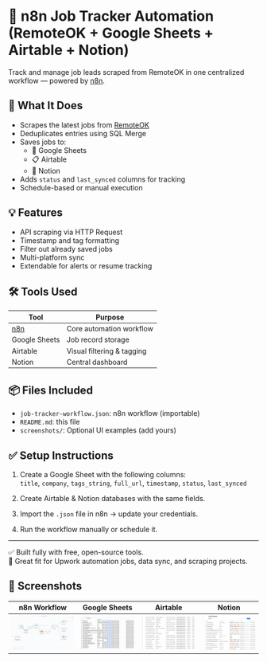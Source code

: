 # 🧠 n8n Job Tracker Automation (RemoteOK + Google Sheets + Airtable + Notion)

Track and manage job leads scraped from RemoteOK in one centralized workflow — powered by [n8n](https://n8n.io).

## 🔧 What It Does

- Scrapes the latest jobs from [RemoteOK](https://remoteok.com)
- Deduplicates entries using SQL Merge
- Saves jobs to:
  - 📄 Google Sheets
  - 📋 Airtable
  - 📒 Notion
- Adds `status` and `last_synced` columns for tracking
- Schedule-based or manual execution

## 💡 Features

- API scraping via HTTP Request
- Timestamp and tag formatting
- Filter out already saved jobs
- Multi-platform sync
- Extendable for alerts or resume tracking

## 🛠️ Tools Used

| Tool | Purpose |
|------|--------|
| [n8n](https://n8n.io) | Core automation workflow |
| Google Sheets | Job record storage |
| Airtable | Visual filtering & tagging |
| Notion | Central dashboard |

## 📦 Files Included

- `job-tracker-workflow.json`: n8n workflow (importable)
- `README.md`: this file
- `screenshots/`: Optional UI examples (add yours)

## ✅ Setup Instructions

1. Create a Google Sheet with the following columns:  
   `title`, `company`, `tags_string`, `full_url`, `timestamp`, `status`, `last_synced`

2. Create Airtable & Notion databases with the same fields.

3. Import the `.json` file in n8n → update your credentials.

4. Run the workflow manually or schedule it.

---

✅ Built fully with free, open-source tools.  
🎯 Great fit for Upwork automation jobs, data sync, and scraping projects.

## 📸 Screenshots

| n8n Workflow | Google Sheets | Airtable | Notion |
|--------------|----------------|----------|--------|
| ![](/n8n-job-tracker-workflow.png) | ![](screenshots/google-sheets-job-tracker.png) | ![](screenshots/airtable-job-tracker.png) | ![](screenshots/notion-job-tracker.png) |

